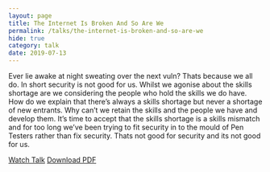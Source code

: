 ```yaml
---
layout: page
title: The Internet Is Broken And So Are We
permalink: /talks/the-internet-is-broken-and-so-are-we
hide: true
category: talk
date: 2019-07-13
---
```

Ever lie awake at night sweating over the next vuln? Thats because we all do. In short security is not good for us.
Whilst we agonise about the skills shortage are we considering the people who hold the skills we do have. How do we explain that there’s always a skills shortage but never a shortage of new entrants. Why can’t we retain the skills and the people we have and develop them.
It’s time to accept that the skills shortage is a skills mismatch and for too long we’ve been trying to fit security in to the mould of Pen Testers rather than fix security. Thats not good for security and its not good for us.

<a class="button" href="https://www.youtube.com/watch?v=na5XLonuAp0" target="_blank">Watch Talk</a>&nbsp;<a class="button" href="https://file.digitalinterruption.com/DI SteelCon 2019.pdf">Download PDF</a>

